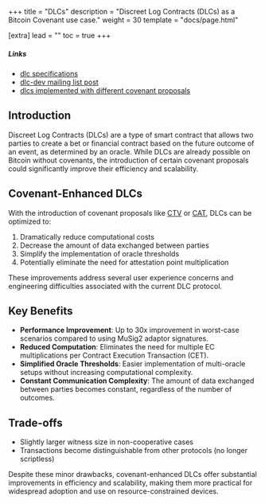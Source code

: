 +++
title = "DLCs"
description = "Discreet Log Contracts (DLCs) as a Bitcoin Covenant use case."
weight = 30
template = "docs/page.html"

[extra]
lead = ""
toc = true
+++

##### Links

- [dlc specifications](https://github.com/discreetlogcontracts/dlcspecs/)
- [dlc-dev mailing list post](https://lists.linuxfoundation.org/pipermail/bitcoin-dev/2022-February/019864.html)
- [dlcs implemented with different covenant proposals](https://github.com/bennyhodl/dlcat)

## Introduction

Discreet Log Contracts (DLCs) are a type of smart contract that allows two parties to create a bet or financial contract based on the future outcome of an event, as determined by an oracle. While DLCs are already possible on Bitcoin without covenants, the introduction of certain covenant proposals could significantly improve their efficiency and scalability.

## Covenant-Enhanced DLCs

With the introduction of covenant proposals like [CTV](/proposals/ctv) or [CAT](/extra/CAT), DLCs can be optimized to:

1. Dramatically reduce computational costs
2. Decrease the amount of data exchanged between parties
3. Simplify the implementation of oracle thresholds
4. Potentially eliminate the need for attestation point multiplication

These improvements address several user experience concerns and engineering difficulties associated with the current DLC protocol.

## Key Benefits

- **Performance Improvement**: Up to 30x improvement in worst-case scenarios compared to using MuSig2 adaptor signatures.
- **Reduced Computation**: Eliminates the need for multiple EC multiplications per Contract Execution Transaction (CET).
- **Simplified Oracle Thresholds**: Easier implementation of multi-oracle setups without increasing computational complexity.
- **Constant Communication Complexity**: The amount of data exchanged between parties becomes constant, regardless of the number of outcomes.

## Trade-offs

- Slightly larger witness size in non-cooperative cases
- Transactions become distinguishable from other protocols (no longer scriptless)

Despite these minor drawbacks, covenant-enhanced DLCs offer substantial improvements in efficiency and scalability, making them more practical for widespread adoption and use on resource-constrained devices.

